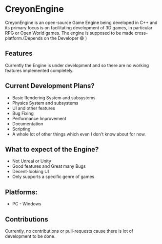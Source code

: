 # CreyonEngine
CreyonEngine is an open-source Game Engine being developed in C++ and its primary focus is on facilitating development of 3D games, in particular RPG or Open World games. The engine is supposed to be made cross-platform.(Depends on the Developer :smile: )

## Features
Currently the Engine is under development and so there are no working features implemented completely.

## Current Development Plans?
* Basic Rendering System and subsystems
* Physics System and subsystems
* UI and other features
* Bug Fixing
* Performance Improvement
* Documentation
* Scripting
* A whole lot of other things which even I don't know about for now.

## What to expect of the Engine?
* Not Unreal or Unity
* Good features and Great many Bugs
* Decent-looking UI
* Only supports a specific genre of games

## Platforms:
* PC - Windows

## Contributions
Currently, no contributions or pull-requests cause there is lot of development to be done.
